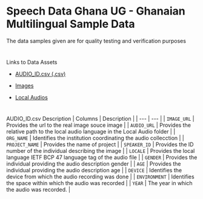 # Speech Data Ghana UG - Ghanaian Multilingual Sample Data
The data samples given are for quality testing and verification purposes 

#
Links to Data Assets 
* [AUDIO_ID.csv (.csv)](https://www.google.com)
- [Images](https://www.google.com)
+ [Local Audios](https://ugedugh-my.sharepoint.com/:f:/g/personal/iwiafe_ug_edu_gh/Eg1cvkUuxptPpr3rdbLdBUYBWzvkspfsFBeT0wtD1kxOHQ?e=NRnKCJ)

#

AUDIO_ID.csv Description
| Columns | Description |
| --- | --- |
| `IMAGE_URL` | Provides the url to the real image souce image             |
| `AUDIO_URL` | Provides the relative path to the local audio language in the Local Audio folder            |
| `ORG_NAME` |  Identifies the institution coordinating the audio collecction           |
| `PROJECT_NAME` | Provides the name of project             |
| `SPEAKER_ID` | Provides the ID number of the individual describing the image             |
| `LOCALE` |  Provides the local language IETF BCP 47 language tag of the audio file           |
| `GENDER` |  Provides the individual providing the audio description gender           |
| `AGE` |     Provides the individual providing the audio description age        |
| `DEVICE` |  Identifies the device from which the audio recording was done          |
| `ENVIRONMENT` |  Identifies the space within which the audio was recorded           |
| `YEAR` |  The year in which the audio was recorded.            |
